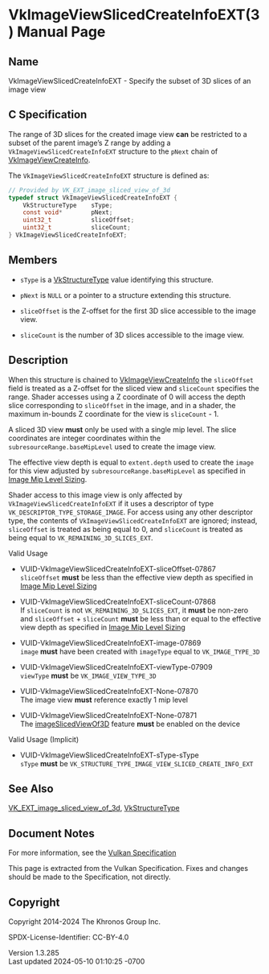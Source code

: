 # VkImageViewSlicedCreateInfoEXT(3) Manual Page

## Name

VkImageViewSlicedCreateInfoEXT - Specify the subset of 3D slices of an
image view



## <a href="#_c_specification" class="anchor"></a>C Specification

The range of 3D slices for the created image view **can** be restricted
to a subset of the parent image’s Z range by adding a
`VkImageViewSlicedCreateInfoEXT` structure to the `pNext` chain of
[VkImageViewCreateInfo](https://registry.khronos.org/vulkan/specs/1.3-extensions/man/html/VkImageViewCreateInfo.html).

The `VkImageViewSlicedCreateInfoEXT` structure is defined as:

``` c
// Provided by VK_EXT_image_sliced_view_of_3d
typedef struct VkImageViewSlicedCreateInfoEXT {
    VkStructureType    sType;
    const void*        pNext;
    uint32_t           sliceOffset;
    uint32_t           sliceCount;
} VkImageViewSlicedCreateInfoEXT;
```

## <a href="#_members" class="anchor"></a>Members

- `sType` is a [VkStructureType](https://registry.khronos.org/vulkan/specs/1.3-extensions/man/html/VkStructureType.html) value identifying
  this structure.

- `pNext` is `NULL` or a pointer to a structure extending this
  structure.

- `sliceOffset` is the Z-offset for the first 3D slice accessible to the
  image view.

- `sliceCount` is the number of 3D slices accessible to the image view.

## <a href="#_description" class="anchor"></a>Description

When this structure is chained to
[VkImageViewCreateInfo](https://registry.khronos.org/vulkan/specs/1.3-extensions/man/html/VkImageViewCreateInfo.html) the `sliceOffset`
field is treated as a Z-offset for the sliced view and `sliceCount`
specifies the range. Shader accesses using a Z coordinate of 0 will
access the depth slice corresponding to `sliceOffset` in the image, and
in a shader, the maximum in-bounds Z coordinate for the view is
`sliceCount` - 1.

A sliced 3D view **must** only be used with a single mip level. The
slice coordinates are integer coordinates within the
`subresourceRange.baseMipLevel` used to create the image view.

The effective view depth is equal to `extent.depth` used to create the
`image` for this view adjusted by `subresourceRange.baseMipLevel` as
specified in <a
href="https://registry.khronos.org/vulkan/specs/1.3-extensions/html/vkspec.html#resources-image-mip-level-sizing"
target="_blank" rel="noopener">Image Mip Level Sizing</a>.

Shader access to this image view is only affected by
`VkImageViewSlicedCreateInfoEXT` if it uses a descriptor of type
`VK_DESCRIPTOR_TYPE_STORAGE_IMAGE`. For access using any other
descriptor type, the contents of `VkImageViewSlicedCreateInfoEXT` are
ignored; instead, `sliceOffset` is treated as being equal to 0, and
`sliceCount` is treated as being equal to `VK_REMAINING_3D_SLICES_EXT`.

Valid Usage

- <a href="#VUID-VkImageViewSlicedCreateInfoEXT-sliceOffset-07867"
  id="VUID-VkImageViewSlicedCreateInfoEXT-sliceOffset-07867"></a>
  VUID-VkImageViewSlicedCreateInfoEXT-sliceOffset-07867  
  `sliceOffset` **must** be less than the effective view depth as
  specified in <a
  href="https://registry.khronos.org/vulkan/specs/1.3-extensions/html/vkspec.html#resources-image-mip-level-sizing"
  target="_blank" rel="noopener">Image Mip Level Sizing</a>

- <a href="#VUID-VkImageViewSlicedCreateInfoEXT-sliceCount-07868"
  id="VUID-VkImageViewSlicedCreateInfoEXT-sliceCount-07868"></a>
  VUID-VkImageViewSlicedCreateInfoEXT-sliceCount-07868  
  If `sliceCount` is not `VK_REMAINING_3D_SLICES_EXT`, it **must** be
  non-zero and `sliceOffset` + `sliceCount` **must** be less than or
  equal to the effective view depth as specified in <a
  href="https://registry.khronos.org/vulkan/specs/1.3-extensions/html/vkspec.html#resources-image-mip-level-sizing"
  target="_blank" rel="noopener">Image Mip Level Sizing</a>

- <a href="#VUID-VkImageViewSlicedCreateInfoEXT-image-07869"
  id="VUID-VkImageViewSlicedCreateInfoEXT-image-07869"></a>
  VUID-VkImageViewSlicedCreateInfoEXT-image-07869  
  `image` **must** have been created with `imageType` equal to
  `VK_IMAGE_TYPE_3D`

- <a href="#VUID-VkImageViewSlicedCreateInfoEXT-viewType-07909"
  id="VUID-VkImageViewSlicedCreateInfoEXT-viewType-07909"></a>
  VUID-VkImageViewSlicedCreateInfoEXT-viewType-07909  
  `viewType` **must** be `VK_IMAGE_VIEW_TYPE_3D`

- <a href="#VUID-VkImageViewSlicedCreateInfoEXT-None-07870"
  id="VUID-VkImageViewSlicedCreateInfoEXT-None-07870"></a>
  VUID-VkImageViewSlicedCreateInfoEXT-None-07870  
  The image view **must** reference exactly 1 mip level

- <a href="#VUID-VkImageViewSlicedCreateInfoEXT-None-07871"
  id="VUID-VkImageViewSlicedCreateInfoEXT-None-07871"></a>
  VUID-VkImageViewSlicedCreateInfoEXT-None-07871  
  The <a
  href="https://registry.khronos.org/vulkan/specs/1.3-extensions/html/vkspec.html#features-imageSlicedViewOf3D"
  target="_blank" rel="noopener">imageSlicedViewOf3D</a> feature
  **must** be enabled on the device

Valid Usage (Implicit)

- <a href="#VUID-VkImageViewSlicedCreateInfoEXT-sType-sType"
  id="VUID-VkImageViewSlicedCreateInfoEXT-sType-sType"></a>
  VUID-VkImageViewSlicedCreateInfoEXT-sType-sType  
  `sType` **must** be
  `VK_STRUCTURE_TYPE_IMAGE_VIEW_SLICED_CREATE_INFO_EXT`

## <a href="#_see_also" class="anchor"></a>See Also

[VK_EXT_image_sliced_view_of_3d](https://registry.khronos.org/vulkan/specs/1.3-extensions/man/html/VK_EXT_image_sliced_view_of_3d.html),
[VkStructureType](https://registry.khronos.org/vulkan/specs/1.3-extensions/man/html/VkStructureType.html)

## <a href="#_document_notes" class="anchor"></a>Document Notes

For more information, see the <a
href="https://registry.khronos.org/vulkan/specs/1.3-extensions/html/vkspec.html#VkImageViewSlicedCreateInfoEXT"
target="_blank" rel="noopener">Vulkan Specification</a>

This page is extracted from the Vulkan Specification. Fixes and changes
should be made to the Specification, not directly.

## <a href="#_copyright" class="anchor"></a>Copyright

Copyright 2014-2024 The Khronos Group Inc.

SPDX-License-Identifier: CC-BY-4.0

Version 1.3.285  
Last updated 2024-05-10 01:10:25 -0700
